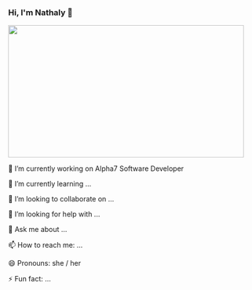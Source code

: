 ### Hi, I'm Nathaly 🖖


<img src="https://i.imgur.com/VUBtXys.gif" width="480" height="270" frameBorder="0" class="giphy-embed" allowFullScreen/>


   🔭 I’m currently working on Alpha7 Software Developer
  
   🌱 I’m currently learning ...
   
  👯 I’m looking to collaborate on ...
 
  🤔 I’m looking for help with ...
 
  💬 Ask me about ...
 
  📫 How to reach me: ...
 
  😄 Pronouns: she / her
 
  ⚡ Fun fact: ...

